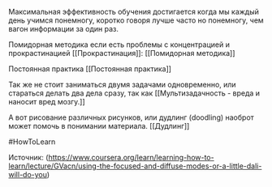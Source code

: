 Максимальная эффективность обучения достигается когда мы каждый день учимся понемногу, коротко говоря лучше часто но понемногу, чем вагон информации за один раз.

Помидорная методика если есть проблемы с концентрацией и прокрастинацией [[Прокрастинация]]: [[Помидорная методика]]

Постоянная практика [[Постоянная практика]]

Так же не стоит заниматься двумя задачами одновременно, или стараться делать два дела сразу, так как [[Мультизадачность - вреда и наносит вред мозгу.]]

А вот рисование различных рисунков, или дудлинг (doodling) наоброт может помочь в понимании материала. [[Дудлинг]]


#HowToLearn

Источник: (https://www.coursera.org/learn/learning-how-to-learn/lecture/GVacn/using-the-focused-and-diffuse-modes-or-a-little-dali-will-do-you)